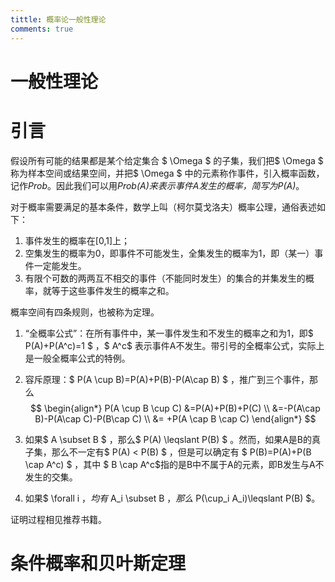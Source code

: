 ```yaml
---
tittle: 概率论一般性理论
comments: true
---
```

# 一般性理论
# 引言
假设所有可能的结果都是某个给定集合 $ \Omega $ 的子集，我们把$ \Omega $ 称为样本空间或结果空间，并把$ \Omega $ 中的元素称作事件，引入概率函数，记作*Prob*。因此我们可以用*Prob(A)*来表示事件A发生的概率，简写为*P(A)*。

对于概率需要满足的基本条件，数学上叫（柯尔莫戈洛夫）概率公理，通俗表述如下：

1. 事件发生的概率在[0,1]上；
2. 空集发生的概率为0，即事件不可能发生，全集发生的概率为1，即（某一）事件一定能发生。
3. 有限个可数的两两互不相交的事件（不能同时发生）的集合的并集发生的概率，就等于这些事件发生的概率之和。

概率空间有四条规则，也被称为定理。

1. “全概率公式”：在所有事件中，某一事件发生和不发生的概率之和为1，即$ P(A)+P(A^c)=1 $ ，$ A^c$ 表示事件A不发生。带引号的全概率公式，实际上是一般全概率公式的特例。
2. 容斥原理：$ P(A \cup B)=P(A)+P(B)-P(A\cap B) $ ，推广到三个事件，那么
$$ \begin{align*}
P(A \cup B \cup C) &=P(A)+P(B)+P(C) \\ 
 &=-P(A\cap B)-P(A\cap C)-P(B\cap C) \\ 
 &= +P(A \cap B \cap C)
\end{align*}
$$

3.  如果$ A \subset  B $ ，那么$ P(A) \leqslant P(B) $ 。然而，如果A是B的真子集，那么不一定有$ P(A) < P(B) $ ，但是可以确定有 $ P(B)=P(A)+P(B \cap A^c) $ ，其中 $ B \cap A^c$指的是B中不属于A的元素，即B发生与A不发生的交集。
4. 如果$ \forall i $，均有$ A_i \subset B $，那么$ P(\cup_i A_i)\leqslant P(B) $。

证明过程相见推荐书籍。
# 条件概率和贝叶斯定理

